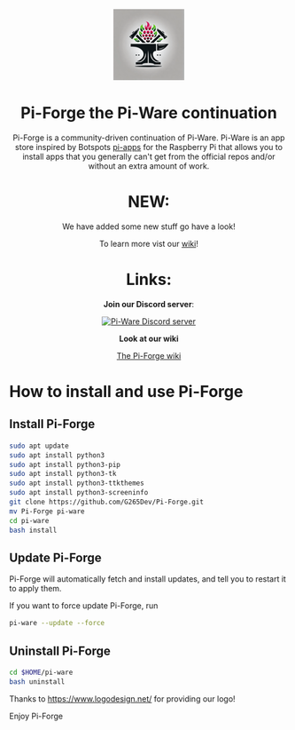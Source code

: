 <div align='center'>
<img src='/icons/logo-full.png' width='128px'> 
<h1>Pi-Forge the Pi-Ware continuation</h1>
Pi-Forge is a community-driven continuation of Pi-Ware. Pi-Ware is an app store inspired by Botspots <a href="https://github.com/Botspot/pi-apps">pi-apps</a> for the Raspberry Pi that allows you to install apps that you generally can't get from the official repos and/or without an extra amount of work.
  
# NEW:

We have added some new stuff go have a look!

To learn more vist our <a href="https://github.com/G265Dev/Pi-Forge/wiki/New-Stuff" alt="Pi-Forge wiki">wiki</a>!
  
# Links:

**Join our Discord server**:

[![Pi-Ware Discord server](https://img.shields.io/discord/840124418528378881?color=7289da&label=Discord%20Server&logo=discord&style=flat-square)](https://discord.gg/BU8F6D8X6s)

**Look at our wiki**

<a href="https://github.com/G265Dev/Pi-Forge/wiki" alt="Pi-Forge wiki">The Pi-Forge wiki</a>

</div>
  
# How to install and use Pi-Forge

## Install Pi-Forge
```sh
sudo apt update
sudo apt install python3
sudo apt install python3-pip
sudo apt install python3-tk
sudo apt install python3-ttkthemes
sudo apt install python3-screeninfo
git clone https://github.com/G265Dev/Pi-Forge.git
mv Pi-Forge pi-ware
cd pi-ware
bash install
```

## Update Pi-Forge
Pi-Forge will automatically fetch and install updates, and tell you to restart it to apply them.

If you want to force update Pi-Forge, run
```sh
pi-ware --update --force
```

## Uninstall Pi-Forge
```sh
cd $HOME/pi-ware
bash uninstall
```

Thanks to https://www.logodesign.net/ for providing our logo!

Enjoy Pi-Forge

